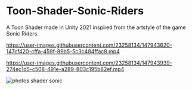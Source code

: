 # Toon-Shader-Sonic-Riders
A Toon Shader made in Unity 2021 inspired from the artstyle of the game Sonic Riders.

https://user-images.githubusercontent.com/23258134/147943620-147cf420-cffa-459f-89b5-5c3c484ffac8.mp4

https://user-images.githubusercontent.com/23258134/147943939-274ec1d5-c508-491e-a289-803c195b82ef.mp4

![photos shader sonic](https://user-images.githubusercontent.com/23258134/147944396-8f3ba634-639c-4609-a81c-84eb69461e37.png)

